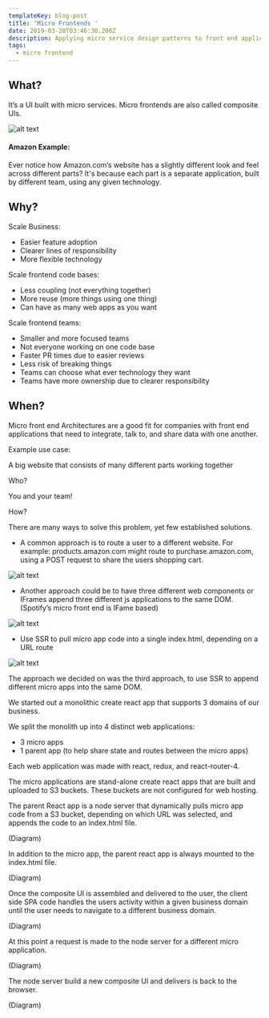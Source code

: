 ```yaml
---
templateKey: blog-post
title: 'Micro Frontends '
date: 2019-03-28T03:46:30.206Z
description: Applying micro service design patterns to front end applications.
tags:
  - micro frontend
---
```


## What?

It’s a UI built with micro services. Micro frontends are also called composite UIs.

![alt text](https://micro-frontends.org/ressources/diagrams/organisational/verticals-headline.png)

#### Amazon Example: 

Ever notice how Amazon.com’s website has a slightly different look and feel across different parts? It's because each part is a separate application, built by different team, using any given technology. 


## Why?

Scale Business:

- Easier feature adoption
- Clearer lines of responsibility
- More flexible technology 

Scale frontend code bases:

- Less coupling (not everything together)
- More reuse (more things using one thing)
- Can have as many web apps as you want

Scale frontend teams:

- Smaller and more focused teams
- Not everyone working on one code base
- Faster PR times due to easier reviews
- Less risk of breaking things
- Teams can choose what ever technology they want
- Teams have more ownership due to clearer responsibility

## When?

Micro front end Architectures are a good fit for companies with front end applications that need to integrate, talk to, and share data with one another.

Example use case:

A big website that consists of many different parts working together

Who?

You and your team!

How?

There are many ways to solve this problem, yet few established solutions. 

- A common approach is to route a user to a different website. For example: products.amazon.com might route to purchase.amazon.com, using a POST request to share the users shopping cart. 

![alt text](https://i.ibb.co/tMchN7w/Screen-Shot-2019-03-27-at-11-56-09-PM.png)

- Another approach could be to have three different web components or IFrames append three different js applications to the same DOM. (Spotify’s micro front end is IFame based)

![alt text](https://i.ibb.co/mvGtDMc/Screen-Shot-2019-03-28-at-12-07-15-AM.png)

- Use SSR to pull micro app code into a single index.html, depending on a URL route

![alt text](https://i.ibb.co/L56fqB1/Screen-Shot-2019-03-28-at-12-28-51-AM.png)

The approach we decided on was the third approach, to use SSR to append different micro apps into the same DOM.

We started out a monolithic create react app that supports 3 domains of our business. 

We split the monolith up into 4 distinct web applications:
- 3 micro apps
- 1 parent app (to help share state and routes between the micro apps)

Each web application was made with react, redux, and react-router-4.

The micro applications are stand-alone create react apps that are built and uploaded to S3 buckets. These buckets are not configured for web hosting.

The parent React app is a node server that dynamically pulls micro app code from a S3 bucket, depending on which URL was selected, and appends the code to an index.html file. 

(Diagram)

In addition to the micro app, the parent react app is always mounted to the index.html file. 

(Diagram)

Once the composite UI is assembled and delivered to the user, the client side SPA code handles the users activity within a given business domain until the user needs to navigate to a different business domain. 

(Diagram)

At this point a request is made to the node server for a different micro application.

(Diagram)

The node server build a new composite UI and delivers is back to the browser.

(Diagram)









